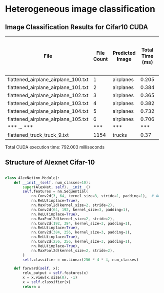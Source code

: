 # Heterogeneous image classification

## Image Classification Results for Cifar10 CUDA

| File                                   | File Count | Predicted Image | Total Time (ms) | Total Time Taken Up to Now (ms) |
|----------------------------------------|------------|-----------------|-----------------|---------------------------------|
| flattened_airplane_airplane_100.txt    | 1          | airplanes       | 0.205           | 0.205                           |
| flattened_airplane_airplane_101.txt    | 2          | airplanes       | 0.384           | 0.589                           |
| flattened_airplane_airplane_102.txt    | 3          | airplanes       | 0.365           | 0.954                           |
| flattened_airplane_airplane_103.txt    | 4          | airplanes       | 0.382           | 1.336                           |
| flattened_airplane_airplane_104.txt    | 5          | airplanes       | 0.732           | 2.068                           |
| flattened_airplane_airplane_105.txt    | 6          | airplanes       | 0.706           | 2.774                           |
| *** ... ***                            | ***        | ***             | ***             | ***                             |
| flattened_truck_truck_9.txt            | 1154       | trucks          | 0.37            | 792.003                         |

Total CUDA execution time: 792.003 milliseconds

## Structure of Alexnet Cifar-10
```python

class AlexNet(nn.Module):
    def __init__(self, num_classes=10):
        super(AlexNet, self).__init__()
        self.features = nn.Sequential(
            nn.Conv2d(3, 64, kernel_size=3, stride=1, padding=1),  # Adjusted for 32x32 input
            nn.ReLU(inplace=True),
            nn.MaxPool2d(kernel_size=2, stride=2),
            nn.Conv2d(64, 192, kernel_size=3, padding=1),
            nn.ReLU(inplace=True),
            nn.MaxPool2d(kernel_size=2, stride=2),
            nn.Conv2d(192, 384, kernel_size=3, padding=1),
            nn.ReLU(inplace=True),
            nn.Conv2d(384, 256, kernel_size=3, padding=1),
            nn.ReLU(inplace=True),
            nn.Conv2d(256, 256, kernel_size=3, padding=1),
            nn.ReLU(inplace=True),
            nn.MaxPool2d(kernel_size=2, stride=2),
        )
        self.classifier = nn.Linear(256 * 4 * 4, num_classes)

    def forward(self, x):
        relu_output = self.features(x)
        x = x.view(x.size(0), -1)
        x = self.classifier(x)
        return x

```
